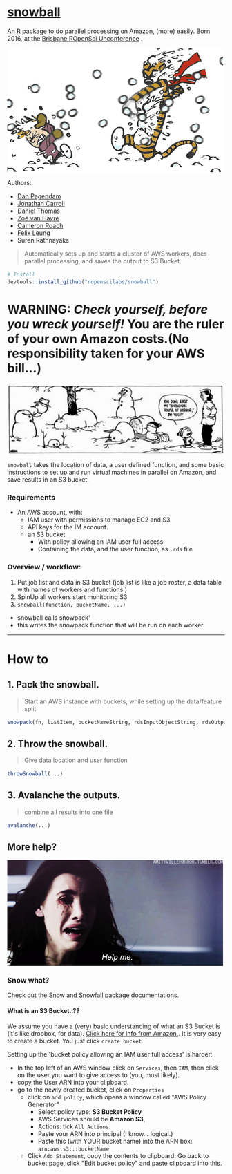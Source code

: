 
# [snowball](https://github.com/ropenscilabs/snowball)
An R package to do parallel processing on Amazon, (more) easily.
Born 2016, at the [Brisbane ROpenSci Unconference][52d207af]  .

<img align="center" src="misc/CHsnowballs.gif">

  [52d207af]: http://auunconf.ropensci.org "Brisbane Unconference"

Authors:
- [Dan Pagendam](https://github.com/dpagendam)
- [Jonathan Carroll](https://github.com/jonocarroll)
- [Daniel Thomas](https://github.com/daniel-t)
- [Zoé van Havre](https://github.com/zoevanhavre/)
- [Cameron Roach](https://github.com/camroach87?tab=activity)
- [Felix Leung](https://github.com/felixleungsc)
- Suren Rathnayake

> Automatically sets up and starts a cluster of AWS workers, does parallel processing, and saves the output to S3 Bucket.


```r
# Install
devtools::install_github("ropenscilabs/snowball")
```

# WARNING:  _Check yourself, before you wreck yourself!_  You are the ruler of your own Amazon costs.(No responsibility taken for your AWS bill...)

<img align="center" src="misc/snowman1.jpg">

`snowball` takes the location of data, a user defined function, and some basic instructions to set up and run  virtual machines in parallel on Amazon, and save results in an S3 bucket.


### Requirements
- An AWS account, with:
  - IAM user with permissions to manage EC2 and S3.
  - API keys for the IM account.
  - an S3 bucket
    - With policy allowing an IAM user full access
    - Containing the data, and the user function,  as `.rds` file

### Overview / workflow:
1. Put job list and data in S3 bucket (job list is like a job roster, a data table with names of workers and functions )
2. SpinUp  all workers start monitoring S3
3. `snowball(function, bucketName, ...)`
  - snowball calls snowpack'
  - this writes the snowpack function that will be run on each worker.

------------


# How to

## 1.  Pack the snowball.
> Start an AWS instance with buckets, while setting up the data/feature split

```r
snowpack(fn, listItem, bucketNameString, rdsInputObjectString, rdsOutputString)
```


## 2. Throw the snowball.
> Give data location and user function

```r
throwSnowball(...)
```

## 3. Avalanche the outputs.
> combine all results into one file

```r
avalanche(...)
```








## More help?
<img align="center" src="misc/Olivia_help.gif">

### Snow what?

Check out the [Snow](https://cran.r-project.org/web/packages/snow/index.html) and [Snowfall](https://cran.r-project.org/web/packages/snowfall/index.html) package documentations.


#### What is an S3 Bucket..??

We assume you have a (very) basic understanding of  what an S3 Bucket is (it's like dropbox, for data). [Click here for info from Amazon.](https://docs.aws.amazon.com/AmazonS3/latest/UG/CreatingaBucket.html). It is very easy to create a bucket. You just click `create bucket`.

Setting up the 'bucket policy allowing an IAM user full access' is harder:
  - In the top left of an AWS window click on `Services`, then `IAM`, then click on the user you want to give access to (you, most likely).
  - copy the User ARN into your clipboard.
  - go to the newly created bucket, click on `Properties`
     - click on `add policy`, which opens a window called "AWS Policy Generator"
       - Select policy type: **S3 Bucket Policy**
       - AWS Services should be **Amazon S3**,
       - Actions: tick `All Actions`.
       - Paste your ARN into principal (I know... logical.)
       - Paste this (with YOUR bucket name) into the ARN box: `arn:aws:s3:::bucketName`
     - Click `Add Statement`, copy the contents to clipboard.
     Go back to bucket page, click "Edit bucket policy" and paste clipboard into this.
